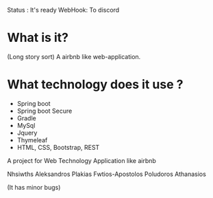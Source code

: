 Status : It's ready
WebHook: To discord

# What is it?
(Long story sort) A airbnb like web-application.

# What technology does it use ?
 - Spring boot
 - Spring boot Secure
 - Gradle
 - MySql
 - Jquery
 - Thymeleaf
 - HTML, CSS, Bootstrap, REST
 

A project for Web Technology Application like airbnb

Nhsiwths Aleksandros
Plakias Fwtios-Apostolos
Poludoros Athanasios

(It has minor bugs)
